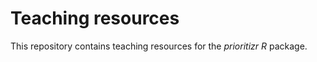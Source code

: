 # Teaching resources

This repository contains teaching resources for the _prioritizr_ _R_ package.
